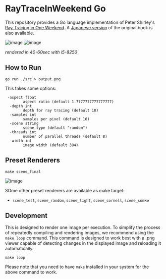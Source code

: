 # RayTraceInWeekend Go

This repository provides a Go language implementation of Peter Shirley's [Ray Tracing in One Weekend](https://raytracing.github.io/). A [Japanese version](https://inzkyk.xyz/ray_tracing_in_one_weekend/) of the original book is also available.

![image](https://github.com/reki2000/raytrace-in-weekend-go/assets/2533597/a879e6e4-973b-4297-85ac-bccd83c0da10)
![image](https://github.com/reki2000/raytrace-in-weekend-go/assets/2533597/cf82a52e-8b43-4c1c-bc8d-009ddadc941f)

_rendered in 40-60sec with i5-8250_

## How to Run

```
go run ./src > output.png
```

This takes some options:

```
 -aspect float
        aspect ratio (default 1.7777777777777777)
  -depth int
        depth for ray tracing (default 10)
  -samples int
        samples per pixel (default 16)
  -scene string
        scene type (default "random")
  -threads int
        number of parallel threads (default 8)
  -width int
        image width (default 384)
```

## Preset Renderers

```
make scene_final
```
![image](https://github.com/reki2000/raytrace-in-weekend-go/assets/2533597/5975dd16-e84c-491c-b5f7-40493a4e48e0)

SOme other preset renderers are available as make target:
- `scene_test`, `scene_random`, `scene_light`, `scene_cornell`, `scene_somke` 

## Development

This is designed to render one image per execution. To simplify the process of repeatedly compiling and rendering images, we recommend using the `make loop` command. This command is designed to work best with a .png viewer capable of detecting changes in the displayed image and reloading it automatically.

```shell
make loop
```

Please note that you need to have `make` installed in your system for the above command to work.

